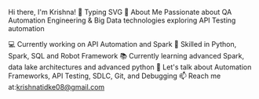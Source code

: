 Hi there, I'm Krishna! 👋
Typing SVG
🚀 About Me
Passionate about QA Automation Engineering & Big Data technologies exploring API Testing automation

💻 Currently working on API Automation and Spark
🚀 Skilled in Python, Spark, SQL and Robot Framework
📚 Currently learning advanced Spark, data lake architectures and advanced python
💬 Let's talk about Automation Frameworks, API Testing, SDLC, Git, and Debugging
📫 Reach me at:krishnatidke08@gmail.com
